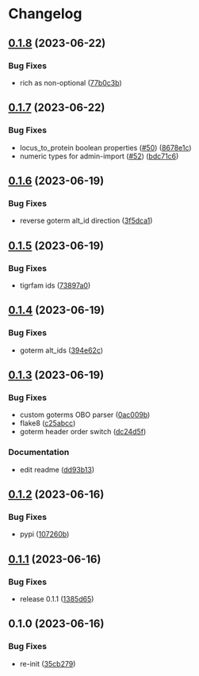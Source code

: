 # Changelog

## [0.1.8](https://github.com/socialgene/sgpy/compare/v0.1.7...v0.1.8) (2023-06-22)


### Bug Fixes

* rich as non-optional ([77b0c3b](https://github.com/socialgene/sgpy/commit/77b0c3b86b09f1d669a55657636a024b5d2e9df4))

## [0.1.7](https://github.com/socialgene/sgpy/compare/v0.1.6...v0.1.7) (2023-06-22)


### Bug Fixes

* locus_to_protein boolean properties ([#50](https://github.com/socialgene/sgpy/issues/50)) ([8678e1c](https://github.com/socialgene/sgpy/commit/8678e1c219140576301891f37bf99ed926fd9f91))
* numeric types for admin-import ([#52](https://github.com/socialgene/sgpy/issues/52)) ([bdc71c6](https://github.com/socialgene/sgpy/commit/bdc71c69e82002b33f1be95e3c1fbedeed458b9b))

## [0.1.6](https://github.com/socialgene/sgpy/compare/v0.1.5...v0.1.6) (2023-06-19)


### Bug Fixes

* reverse goterm alt_id direction ([3f5dca1](https://github.com/socialgene/sgpy/commit/3f5dca1957c6edff7e044f3a8426ac1cff21d4c6))

## [0.1.5](https://github.com/socialgene/sgpy/compare/v0.1.4...v0.1.5) (2023-06-19)


### Bug Fixes

* tigrfam ids ([73897a0](https://github.com/socialgene/sgpy/commit/73897a08ce6dde13cda02b7996c0a46fd1645b17))

## [0.1.4](https://github.com/socialgene/sgpy/compare/v0.1.3...v0.1.4) (2023-06-19)


### Bug Fixes

* goterm alt_ids ([394e62c](https://github.com/socialgene/sgpy/commit/394e62c582dcca41584ee65d00132fbda1ddc0b3))

## [0.1.3](https://github.com/socialgene/sgpy/compare/v0.1.2...v0.1.3) (2023-06-19)


### Bug Fixes

* custom goterms OBO parser ([0ac009b](https://github.com/socialgene/sgpy/commit/0ac009b480772ea10330fb9d07f0479a5cf46364))
* flake8 ([c25abcc](https://github.com/socialgene/sgpy/commit/c25abcc7bbbc699d3cec96782fc5d0cee4b328a7))
* goterm header order switch ([dc24d5f](https://github.com/socialgene/sgpy/commit/dc24d5fc8937a4b0dd7e8d9a1aa8e12a7f5f68f9))


### Documentation

* edit readme ([dd93b13](https://github.com/socialgene/sgpy/commit/dd93b13b828f4b78d0b6aa7e309982f4ab6bf45d))

## [0.1.2](https://github.com/socialgene/sgpy/compare/v0.1.1...v0.1.2) (2023-06-16)


### Bug Fixes

* pypi ([107260b](https://github.com/socialgene/sgpy/commit/107260b0e710b893f95aba55b06f03237f8b500c))

## [0.1.1](https://github.com/socialgene/sgpy/compare/v0.1.0...v0.1.1) (2023-06-16)


### Bug Fixes

* release 0.1.1 ([1385d65](https://github.com/socialgene/sgpy/commit/1385d65fd72df575d99f551a6403d557e4ce19df))

## 0.1.0 (2023-06-16)


### Bug Fixes

* re-init ([35cb279](https://github.com/socialgene/sgpy/commit/35cb279179f8f8540560e24acbe50f608e4e7540))
